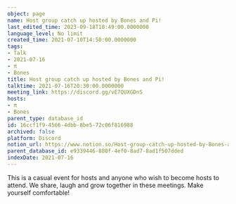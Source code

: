 ```yaml
---
object: page
name: Host group catch up hosted by Bones and Pi!
last_edited_time: 2023-09-18T10:49:00.0000000
language_level: No limit
created_time: 2021-07-10T14:50:00.0000000
tags:
- Talk
- 2021-07-16
- π
- Bones
title: Host group catch up hosted by Bones and Pi!
talktime: 2021-07-16T20:30:00.0000000
meeting_link: https://discord.gg/vE7QUXGDnS
hosts:
- π
- Bones
parent_type: database_id
id: 16ccf1f9-4566-4dbb-8be5-72c06f816988
archived: false
platform: Discord
notion_url: https://www.notion.so/Host-group-catch-up-hosted-by-Bones-and-Pi-16ccf1f945664dbb8be572c06f816988
parent_database_id: e9339446-880f-4ef0-8ad7-8ad1f507dded
indexDate: 2021-07-16
---
```


This is a casual event for hosts and anyone who wish to become hosts to attend.  We share, laugh and grow together in these meetings.  Make yourself comfortable!






